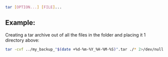 ```sh
tar [OPTION...] [FILE]...
```

## Example:

Creating a tar archive out of all the files in the folder and placing it 1 directory above:
```sh
tar -cvf ../my_backup_"$(date +%d-%m-%Y_%H-%M-%S)".tar ./* 2>/dev/null
```
